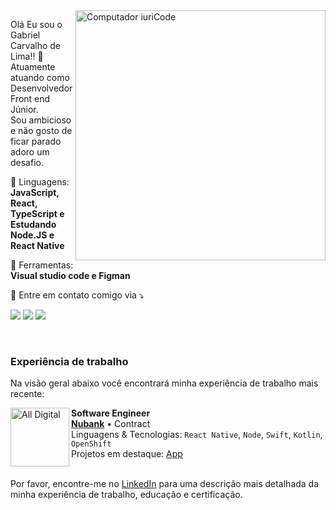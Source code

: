 <img src="https://raw.githubusercontent.com/MicaelliMedeiros/micaellimedeiros/master/image/computer-illustration.png" min-width="400px" max-width="400px" width="400px" align="right" alt="Computador iuriCode">

<p align="left"> 
  Olá Eu sou o Gabriel Carvalho de Lima!! 👋 <br>
  Atuamente atuando como Desenvolvedor Front end Júnior. <br>
  Sou ambicioso e não gosto de ficar parado adoro um desafio.
</p>

<p align="left">
  🦄 Linguagens: <strong>JavaScript, React, TypeScript e Estudando Node.JS e React Native</strong>
</p>

<p align="left">
  💼 Ferramentas: <strong>Visual studio code e Figman</strong>
</p>

<p align="left">
  💌 Entre em contato comigo via ⤵️
</p>

<p align="left">
  <a href="https://gabriellimaa8500@gmail.com" target="_blank" alt="Gmail">
  <img src="https://img.shields.io/badge/-Gmail-FF0000?style=flat-square&labelColor=FF0000&logo=gmail&logoColor=white&gabriellimaa8500@gmail.com" /></a>

  <a href="https://www.linkedin.com/in/gabriel-lima27" target="_blank" alt="Linkedin">
  <img src="https://img.shields.io/badge/-Linkedin-0e76a8?style=flat-square&logo=Linkedin&logoColor=white&link=https://www.linkedin.com/in/gabriel-lima27/" /></a>

  <a href="https://wa.me/5511930246250" target="_blank" alt="WhatsApp">
    <img src="https://img.shields.io/badge/-WhatsApp-25d366?style=flat-square&labelColor=25d366&logo=whatsapp&logoColor=white&link=https://wa.me/5511930246250"/>
  </a>  
</p>

<br> 

### Experiência de trabalho
Na visão geral abaixo você encontrará minha experiência de trabalho mais recente:

[<img align="left" height="94px" width="94px" alt="All Digital" src="https://www.agenciaalldigital.com/imgs/favicon.webp"/>](https://www.agenciaalldigital.com)

**Software Engineer** \
[**Nubank**](https://nubank.com.br/) • Contract \
Linguagens & Tecnologias: `React Native`, `Node`, `Swift`, `Kotlin`, `OpenShift` \
Projetos em destaque: [App](https://nubank.com.br/)
<br/>
<br/>

Por favor, encontre-me no [LinkedIn](https://www.linkedin.com/in/put-here-your-username/) para uma descrição mais detalhada da minha experiência de trabalho, educação e certificação.
